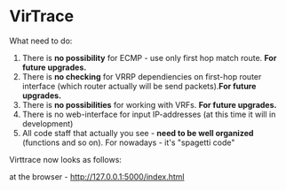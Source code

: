 # VirTrace

What need to do:

1. There is <b>no possibility</b> for ECMP  - use only first hop match route. <b>For future upgrades.</b>
2. There is <b>no checking</b> for VRRP dependiencies on first-hop router interface (which router actually will be send packets).<b>For future upgrades.</b>
3. There is <b>no possibilities</b> for working with VRFs. <b>For future upgrades.</b>
4. There is no web-interface for input IP-addresses (at this time it will in development)
5. All code staff that actually you see - <b>need to be well organized</b> (functions and so on). For nowadays - it's "spagetti code"

Virttrace now looks as follows:

at the browser - http://127.0.0.1:5000/index.html

<image> </image>
